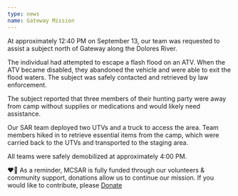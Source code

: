 ```yaml
---
type: news
name: Gateway Mission
---
```

At approximately 12:40 PM on September 13, our team was requested to assist a subject north of Gateway along the Dolores River.

The individual had attempted to escape a flash flood on an ATV. When the ATV became disabled, they abandoned the vehicle and were able to exit the flood waters. The subject was safely contacted and retrieved by law enforcement.

The subject reported that three members of their hunting party were away from camp without supplies or medications and would likely need assistance.

Our SAR team deployed two UTVs and a truck to access the area. Team members hiked in to retrieve essential items from the camp, which were carried back to the UTVs and transported to the staging area.

All teams were safely demobilized at approximately 4:00 PM.

❤️💛 As a reminder, MCSAR is fully funded through our volunteers & community support, donations allow us to continue our mission. If you would like to contribute, please [Donate](https://mesacountysar.com/donate)

